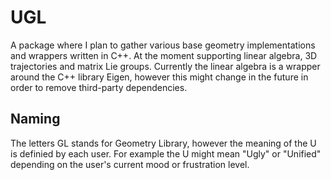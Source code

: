 # UGL
A package where I plan to gather various base geometry implementations and wrappers written in C++. At the moment supporting linear algebra, 3D trajectories and matrix Lie groups. Currently the linear algebra is a wrapper around the C++ library Eigen, however this might change in the future in order to remove third-party dependencies.

## Naming
The letters GL stands for Geometry Library, however the meaning of the U is definied by each user. For example the U might mean "Ugly" or "Unified" depending on the user's current mood or frustration level.

